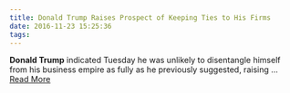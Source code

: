 ```yaml
---
title: Donald Trump Raises Prospect of Keeping Ties to His Firms
date: 2016-11-23 15:25:36
tags:
---
```

<b>Donald Trump</b> indicated Tuesday he was unlikely to disentangle himself from his business empire as fully as he previously suggested, raising&nbsp;...
[Read More](http://www.wsj.com/articles/donald-trump-raises-prospect-of-keeping-ties-to-his-firms-1479860954)